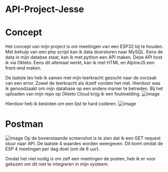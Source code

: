 # API-Project-Jesse

# Concept
Het concept van mijn project is om meetingen van een ESP32 bij te houden. Met behulp van een php script kan ik data doorsturen naar MySQL.
Eens de data in mijn databse staat, kan ik met python een API maken. Deze API host ik via Okteto. Eens dit allemaal werkt, kan ik met HTML en AlpineJS een front-end maken.


De laatste les heb ik samen met mijn leerkracht gezocht naar de oorzaak van een error. Zowel de leerkracht als ikzelf vonden het niet. Hierdoor was ik genoodzaakt om mijn database op een andere manier te betreden. Bij het uploaden van mijn repo op Okteto Cloud krijg ik een foutmelding. 
![image](https://user-images.githubusercontent.com/81410142/202868255-19a29c9d-0929-4be3-ac50-0ae31fc88979.png)

Hierdoor heb ik besloten om een lijst te hard coderen.
![image](https://user-images.githubusercontent.com/81410142/202900307-34d81759-b836-48dc-aad1-b85b1fae2de2.png)

# Postman

![image](https://user-images.githubusercontent.com/81410142/202900354-1033dc4f-d1ce-4dca-b6e2-762d3f172069.png)
Op de bovenstaande screenshot is te zien dat ik een GET request stuur naar API. De laatste 4 waardes worden weergeven. Dit komt omdat de ESP 4 meetingen per dag doet (om de 6 uur). 

Omdat het niet nodig is om zelf een meetingen de posten, heb ik er voor gekozen om dit niet te integreren in mijn systeem.


